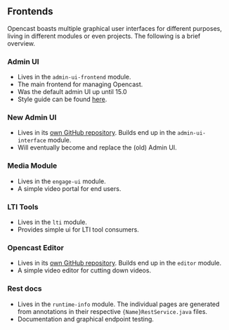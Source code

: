 Frontends
---------

Opencast boasts multiple graphical user interfaces for different purposes, living in different modules or even projects.
The following is a brief overview.

### Admin UI
- Lives in the `admin-ui-frontend` module.
- The main frontend for managing Opencast.
- Was the default admin UI up until 15.0
- Style guide can be found [here](./admin-ui/development.md).

### New Admin UI
- Lives in its [own GitHub repository](https://github.com/opencast/opencast-admin-interface). Builds end up in the
  `admin-ui-interface` module.
- Will eventually become and replace the (old) Admin UI.

### Media Module
- Lives in the `engage-ui` module.
- A simple video portal for end users.

### LTI Tools
- Lives in the `lti` module.
- Provides simple ui for LTI tool consumers.

### Opencast Editor
- Lives in its [own GitHub repository](https://github.com/opencast/opencast-editor). Builds end up in the
  `editor` module.
- A simple video editor for cutting down videos.

### Rest docs
- Lives in the `runtime-info` module. The individual pages are generated from annotations in their respective
  `{Name}RestService.java` files.
- Documentation and graphical endpoint testing.
